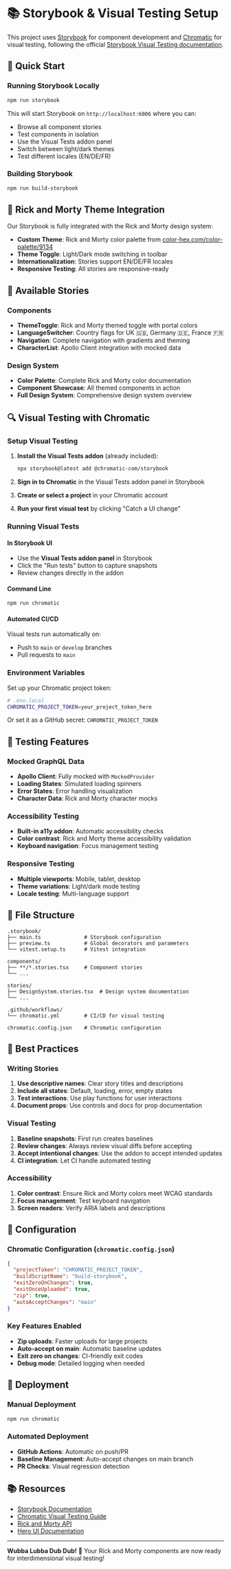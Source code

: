 # 📚 Storybook & Visual Testing Setup

This project uses [Storybook](https://storybook.js.org/) for component development and [Chromatic](https://www.chromatic.com/) for visual testing, following the official [Storybook Visual Testing documentation](https://storybook.js.org/docs/writing-tests/visual-testing).

## 🚀 Quick Start

### Running Storybook Locally

```bash
npm run storybook
```

This will start Storybook on `http://localhost:6006` where you can:

- Browse all component stories
- Test components in isolation
- Use the Visual Tests addon panel
- Switch between light/dark themes
- Test different locales (EN/DE/FR)

### Building Storybook

```bash
npm run build-storybook
```

## 🎨 Rick and Morty Theme Integration

Our Storybook is fully integrated with the Rick and Morty design system:

- **Custom Theme**: Rick and Morty color palette from [color-hex.com/color-palette/9134](https://www.color-hex.com/color-palette/9134)
- **Theme Toggle**: Light/Dark mode switching in toolbar
- **Internationalization**: Stories support EN/DE/FR locales
- **Responsive Testing**: All stories are responsive-ready

## 📖 Available Stories

### Components

- **ThemeToggle**: Rick and Morty themed toggle with portal colors
- **LanguageSwitcher**: Country flags for UK 🇬🇧, Germany 🇩🇪, France 🇫🇷
- **Navigation**: Complete navigation with gradients and theming
- **CharacterList**: Apollo Client integration with mocked data

### Design System

- **Color Palette**: Complete Rick and Morty color documentation
- **Component Showcase**: All themed components in action
- **Full Design System**: Comprehensive design system overview

## 🔍 Visual Testing with Chromatic

### Setup Visual Testing

1. **Install the Visual Tests addon** (already included):

   ```bash
   npx storybook@latest add @chromatic-com/storybook
   ```

2. **Sign in to Chromatic** in the Visual Tests addon panel in Storybook

3. **Create or select a project** in your Chromatic account

4. **Run your first visual test** by clicking "Catch a UI change"

### Running Visual Tests

#### In Storybook UI

- Use the **Visual Tests addon panel** in Storybook
- Click the "Run tests" button to capture snapshots
- Review changes directly in the addon

#### Command Line

```bash
npm run chromatic
```

#### Automated CI/CD

Visual tests run automatically on:

- Push to `main` or `develop` branches
- Pull requests to `main`

### Environment Variables

Set up your Chromatic project token:

```bash
# .env.local
CHROMATIC_PROJECT_TOKEN=your_project_token_here
```

Or set it as a GitHub secret: `CHROMATIC_PROJECT_TOKEN`

## 🧪 Testing Features

### Mocked GraphQL Data

- **Apollo Client**: Fully mocked with `MockedProvider`
- **Loading States**: Simulated loading spinners
- **Error States**: Error handling visualization
- **Character Data**: Rick and Morty character mocks

### Accessibility Testing

- **Built-in a11y addon**: Automatic accessibility checks
- **Color contrast**: Rick and Morty theme accessibility validation
- **Keyboard navigation**: Focus management testing

### Responsive Testing

- **Multiple viewports**: Mobile, tablet, desktop
- **Theme variations**: Light/dark mode testing
- **Locale testing**: Multi-language support

## 📁 File Structure

```
.storybook/
├── main.ts              # Storybook configuration
├── preview.ts           # Global decorators and parameters
└── vitest.setup.ts      # Vitest integration

components/
├── **/*.stories.tsx     # Component stories
└── ...

stories/
├── DesignSystem.stories.tsx  # Design system documentation
└── ...

.github/workflows/
└── chromatic.yml        # CI/CD for visual testing

chromatic.config.json    # Chromatic configuration
```

## 🎯 Best Practices

### Writing Stories

1. **Use descriptive names**: Clear story titles and descriptions
2. **Include all states**: Default, loading, error, empty states
3. **Test interactions**: Use play functions for user interactions
4. **Document props**: Use controls and docs for prop documentation

### Visual Testing

1. **Baseline snapshots**: First run creates baselines
2. **Review changes**: Always review visual diffs before accepting
3. **Accept intentional changes**: Use the addon to accept intended updates
4. **CI integration**: Let CI handle automated testing

### Accessibility

1. **Color contrast**: Ensure Rick and Morty colors meet WCAG standards
2. **Focus management**: Test keyboard navigation
3. **Screen readers**: Verify ARIA labels and descriptions

## 🔧 Configuration

### Chromatic Configuration (`chromatic.config.json`)

```json
{
  "projectToken": "CHROMATIC_PROJECT_TOKEN",
  "buildScriptName": "build-storybook",
  "exitZeroOnChanges": true,
  "exitOnceUploaded": true,
  "zip": true,
  "autoAcceptChanges": "main"
}
```

### Key Features Enabled

- **Zip uploads**: Faster uploads for large projects
- **Auto-accept on main**: Automatic baseline updates
- **Exit zero on changes**: CI-friendly exit codes
- **Debug mode**: Detailed logging when needed

## 🚀 Deployment

### Manual Deployment

```bash
npm run chromatic
```

### Automated Deployment

- **GitHub Actions**: Automatic on push/PR
- **Baseline Management**: Auto-accept changes on main branch
- **PR Checks**: Visual regression detection

## 📚 Resources

- [Storybook Documentation](https://storybook.js.org/docs)
- [Chromatic Visual Testing Guide](https://storybook.js.org/docs/writing-tests/visual-testing)
- [Rick and Morty API](https://rickandmortyapi.com/)
- [Hero UI Documentation](https://heroui.com/)

---

**Wubba Lubba Dub Dub!** 🚀 Your Rick and Morty components are now ready for interdimensional visual testing!

